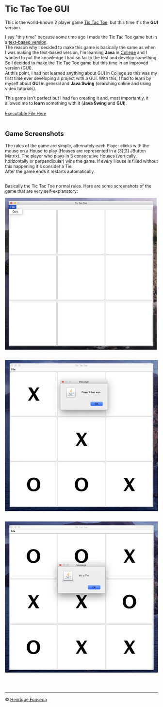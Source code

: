 # Tic Tac Toe GUI

This is the world-known 2 player game [Tic Tac Toe](), but this time it's the **GUI** version. <br>


I say "this time" because some time ago I made the Tic Tac Toe game but in a [text-based version](https://github.com/henrique-efonseca/Portfolio/tree/master/Tic-Tac-Toe). <br>
The reason why I decided to make this game is basically the same as when I was making the text-based version, I'm learning **Java** in [College](https://github.com/henrique-efonseca/College-Projects) and I wanted to put the knowledge I had so far to the test and develop something. So I decided to make the Tic Tac Toe game but this time in an improved version (GUI). <br>
At this point, I had not learned anything about GUI in College so this was my first time ever developing a project with a GUI. With this, I had to learn by myself about **GUI** in general and **Java Swing** (searching online and using video tutorials). <br>


This game isn't perfect but I had fun creating it and, most importantly, it allowed me to **learn** something with it (**Java Swing** and **GUI**). <br>  <br>
[Executable File Here](https://github.com/henrique-efonseca/Portfolio/blob/master/Tic-Tac-Toe-GUI/TicTacToe.jar) <br> <br>

## Game Screenshots

The rules of the game are simple, alternately each Player clicks with the mouse on a House to play (Houses are represented in a [3][3] JButton Matrix).
The player who plays in 3 consecutive Houses (vertically, horizontally or perpendicular) wins the game.
If every House is filled without this happening it's consider a Tie. <br>
After the game ends it restarts automatically. <br> <br>

Basically the Tic Tac Toe normal rules.
Here are some screenshots of the game that are very self-explanatory:
<br>

<img src="https://github.com/henrique-efonseca/Portfolio/blob/master/Tic-Tac-Toe-GUI/img/game_initial_board.jpeg" height="500" width="500">
<br> <br>

![](https://github.com/henrique-efonseca/Portfolio/blob/master/Tic-Tac-Toe-GUI/img/game_over.jpeg)
<br> <br>

![](https://github.com/henrique-efonseca/Portfolio/blob/master/Tic-Tac-Toe-GUI/img/game_tie.jpeg)
<br> <br>



<br>


---

© [Henrique Fonseca](https://github.com/henrique-efonseca)

